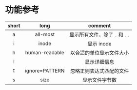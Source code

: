 #  功能参考 

| short |      long      |            comment             |
| :---: | :------------: | :----------------------------: |
|   a   |    all-most    | 显示所有文件，除了 `.` 和 `..` |
|   i   |     inode      |           显示 inode           |
|   h   | human-readable |    以合适的单位显示文件大小    |
|   l   |                |          显示详细信息          |
|  `I`  | ignore=PATTERN |    忽略正则表达式匹配的文件    |
|   s   |      size      |         显示文件字节数         |


